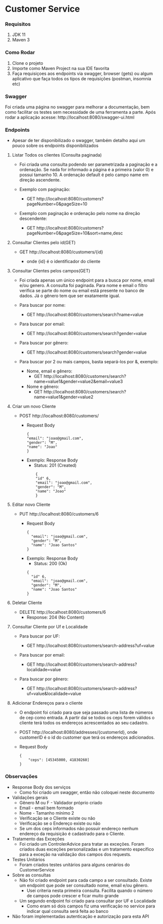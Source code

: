 # Customer Service

### Requisitos

1. JDK 11
1. Maven 3

### Como Rodar
1. Clone o projeto
2. Importe como Maven Project na sua IDE favorita
3. Faça requisiçoes aos endpoints via swagger, browser (gets) ou algum aplicativo que faça todos os tipos de requisições (postman, insomnia etc)

### Swagger
Foi criada uma página no swagger para melhorar a documentação, bem como facilitar os testes sem necessidade de uma ferramenta a parte. Após rodar a aplicação acesse: 
http://localhost:8080/swagger-ui.html

### Endpoints
* Apesar de ter disponibilizado o swagger, também detalho aqui um pouco sobre os endpoints disponibilizados

1. Listar Todos os clientes (Consulta paginada)
    * Foi criada uma consulta podendo ser parametrizada a paginação e a ordenação. Se nada for informado a página é a primeira (valor 0) e possui tamanho 10. A ordenação default é pelo campo name em direção ascendente.

    * Exemplo com paginação: 
        * GET http://localhost:8080/customers?pageNumber=0&pageSize=10
    * Exemplo com paginação e ordenação pelo nome na direção descendente:
        * GET http://localhost:8080/customers?pageNumber=0&pageSize=10&sort=name,desc


2. Consultar Clientes pelo id(GET)
    * GET http://localhost:8080/customers/{id}

        * onde {id} é o identificador do cliente

3. Consultar Clientes pelos campos(GET)

    * Foi criada apenas um único endpoint para a busca por nome, email e/ou genero. A consulta foi paginada. Para nome e email o filtro verifica se parte do nome ou email está presente no banco de dados. Já o gênero tem que ser exatamente igual.

    * Para buscar por nome: 
        * GET http://localhost:8080/customers/search?name=value

    * Para buscar por email:
        * GET http://localhost:8080/customers/search?gender=value
    
    * Para buscar por gênero:
        * GET http://localhost:8080/customers/search?gender=value

    * Para buscar por 2 ou mais campos, basta separá-los por &, exemplo:

        * Nome, email e gênero: 
            * GET http://localhost:8080/customers/search?name=value1&gender=value2&email=value3
        * Nome e gênero:
            * GET http://localhost:8080/customers/search?name=value1&gender=value2

4. Criar um novo Cliente
    * POST http://localhost:8080/customers/

        * Request Body
            ```
            {
            "email": "joao@gmail.com",
            "gender": "M",
            "name": "Joao"
            }
            ```
        * Exemplo: Response Body
            * Status: 201 (Created)
            ```
                {
                "id" 6,
                "email": "joao@gmail.com",
                "gender": "M",
                "name": "Joao"
                }
            ```

5. Editar novo Cliente
    * PUT http://localhost:8080/customers/6

        * Request Body
            ```
            {
              "email": "joao@gmail.com",
              "gender": "M",
              "name": "Joao Santos"
            }
            ```
        * Exemplo: Response Body
            * Status: 200 (Ok)
            ```
            {
              "id" 6,
              "email": "joao@gmail.com",
              "gender": "M",
              "name": "Joao Santos"
            }
            ```

6. Deletar Cliente
    * DELETE http://localhost:8080/customers/6
        * Response: 204 (No Content)

7. Consultar Cliente por Uf e Localidade
    * Para buscar por UF: 
        * GET http://localhost:8080/customers/search-address?uf=value

    * Para buscar por email:
        * GET http://localhost:8080/customers/search-address?localidade=value
    
    * Para buscar por gênero:
        * GET http://localhost:8080/customers/search-address?uf=value&localidade=value

8. Adicionar Endereços para o cliente
    * O endpoint foi criado para que seja passado uma lista de números de cep como entrada. A partir daí se todos os ceps forem válidos o cliente terá todos os endereços acrescentados ao seu cadastro.

    * POST http://localhost:8080/addresses/{customerId}, onde customerID é o id do customer que terá os endereços adicionados.

    * Request Body
        ```
        { 
            "ceps": [45345000, 41830260]
        }
        ```
                      
### Observações
* Response Body dos serviços
    * Como foi criado um swagger, então não coloquei neste documento
* Validações gerais
    * Gênero M ou F - Validador próprio criado
    * Email - email bem formado
    * Nome - Tamanho mínimo 2
    * Verificação se o Cliente existe ou não
    * Verificação se o Endereço existe ou não
    * Se um dos ceps informados não possuir endereço nenhum endereço da requisição é cadastrado para o Cliente.
* Tratamento das Exceções
    * Foi criado um ControlerAdvice para tratar as exceções. Foram criados duas exceções personalizadas e um tratamento específico para a exceção na validação dos campos dos requests.
* Testes Unitários
    * Foram criados testes unitários para alguns cenários do CustomerService
* Sobre as consultas
    * Não foi criado endpoint para cada campo a ser consultado. Existe um endpoint que pode ser consultado nome, email e/ou gênero.
        * Usei criteria nesta primeira consulta. Facilita quando o número de campos pode crescer e ficar muito grande
    * Um segundo endpoint foi criado para consultar por UF e Localidade
        * Como eram só dois campos fiz uma verificação no service para indicar qual consulta será feita ao banco
* Não foram implementadas autenticação e autorização para esta API

